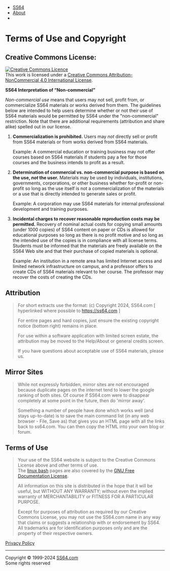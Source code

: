 * [SS64](https://ss64.com/)
* [About](https://ss64.com/docs)
*   
    

Terms of Use and Copyright
==========================

Creative Commons License:
-------------------------

[![Creative Commons Licence](https://i.creativecommons.org/l/by-nc/4.0/88x31.png)](https://creativecommons.org/licenses/by-nc/4.0/)  
This work is licensed under a [Creative Commons Attribution-NonCommercial 4.0 International License](https://creativecommons.org/licenses/by-nc/4.0/).

**SS64 Interpretation of “Non-commercial”**

_Non-commercial use_ means that users may not sell, profit from, or commercialize SS64 materials or works derived from them. The guidelines below are intended to help users determine whether or not their use of SS64 materials would be permitted by SS64 under the "non-commercial" restriction. Note that there are additional requirements (attribution and share alike) spelled out in our license.

1. **Commercialization is prohibited.** Users may _not_ directly sell or profit from SS64 materials or from works derived from SS64 materials.  
      
    Example: A commercial education or training business may not offer courses based on SS64 materials if students pay a fee for those courses and the business intends to profit as a result.  
      
    
2. **Determination of commercial vs. non-commercial purpose is based on the use, _not_ the user.** Materials may be used by individuals, institutions, governments, corporations, or other business whether for-profit or non-profit so long as the use itself is not a commercialization of the materials or a use that is directly intended to generate sales or profit.  
      
    Example: A corporation may use SS64 materials for internal professional development and training purposes.  
      
    
3. **Incidental charges to recover reasonable reproduction costs may be permitted.** Recovery of nominal actual costs for copying small amounts (under 1000 copies) of SS64 content on paper or CDs is allowed for educational purposes so long as there is no profit motive and so long as the intended use of the copies is in compliance with all license terms. Students must be informed that the materials are freely available on the SS64 Web site and that their purchase of copied materials is optional.  
      
    Example: An institution in a remote area has limited Internet access and limited network infrastructure on campus, and a professor offers to create CDs of SS64 materials relevant to her course. The professor may recover the costs of creating the CDs.

Attribution
-----------

> For short extracts use the format: (c) Copyright 2024, SS64.com \[ hyperlinked where possible to https://ss64.com \]
> 
> For entire pages and hard copies, just ensure the existing copyright notice (bottom right) remains in place.
> 
> For use within a software application with limited screen estate, the attribution may be moved to the Help/About or general credits screen.
> 
> If you have questions about acceptable use of SS64 materials, please us.

Mirror Sites
------------

> While not expressly forbidden, mirror sites are not encouraged because duplicate pages on the internet tend to lower the google ranking of both sites. Of course if SS64.com were to disappear completely at some point in the future, then do 'mirror away'.
> 
> Something a number of people have done which works well (and stays up-to-date) is to save the main command list (in any web browser - File, Save as) that gives you an HTML page with all the links back to ss64.com. You can then copy the HTML into your own blog or forum.

Terms of Use
------------

> Your use of the SS64 website is subject to the Creative Commons License above and other terms of use.  
> The [linux bash](https://ss64.com/bash/) pages are also covered by the [GNU Free Documentation License](https://www.gnu.org/licenses/fdl-1.3.html).
> 
> All information on this site is distributed in the hope that it will be useful, but WITHOUT ANY WARRANTY; without even the implied warranty of MERCHANTABILITY or FITNESS FOR A PARTICULAR PURPOSE.
> 
> Except for purposes of attribution as required by our Creative Commons License, you may not use the SS64.com name in any way that claims or suggests a relationship with or endorsement by SS64.  
> All trademarks are for identification purposes only and are the property of their respective owners.

[Privacy Policy](https://ss64.com/privacy.html)

* * *

Copyright © 1999-2024 [SS64.com](https://ss64.com/)  
Some rights reserved